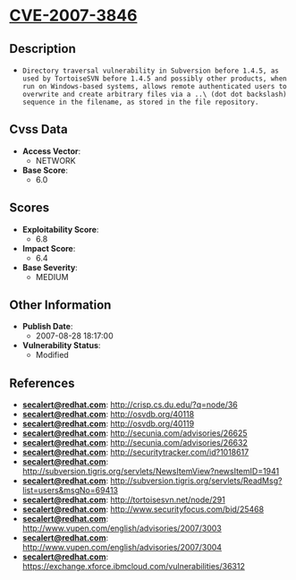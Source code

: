 
# [CVE-2007-3846](http://crisp.cs.du.edu/?q=node/36)

## Description

- `Directory traversal vulnerability in Subversion before 1.4.5, as used by TortoiseSVN before 1.4.5 and possibly other products, when run on Windows-based systems, allows remote authenticated users to overwrite and create arbitrary files via a ..\ (dot dot backslash) sequence in the filename, as stored in the file repository.`

## Cvss Data

- **Access Vector**:
  - NETWORK
- **Base Score**:
  - 6.0

## Scores

- **Exploitability Score**:
  - 6.8
- **Impact Score**:
  - 6.4
- **Base Severity**:
  - MEDIUM

## Other Information

- **Publish Date**:
  - 2007-08-28 18:17:00
- **Vulnerability Status**:
  - Modified

## References

- **secalert@redhat.com**: http://crisp.cs.du.edu/?q=node/36
- **secalert@redhat.com**: http://osvdb.org/40118
- **secalert@redhat.com**: http://osvdb.org/40119
- **secalert@redhat.com**: http://secunia.com/advisories/26625
- **secalert@redhat.com**: http://secunia.com/advisories/26632
- **secalert@redhat.com**: http://securitytracker.com/id?1018617
- **secalert@redhat.com**: http://subversion.tigris.org/servlets/NewsItemView?newsItemID=1941
- **secalert@redhat.com**: http://subversion.tigris.org/servlets/ReadMsg?list=users&msgNo=69413
- **secalert@redhat.com**: http://tortoisesvn.net/node/291
- **secalert@redhat.com**: http://www.securityfocus.com/bid/25468
- **secalert@redhat.com**: http://www.vupen.com/english/advisories/2007/3003
- **secalert@redhat.com**: http://www.vupen.com/english/advisories/2007/3004
- **secalert@redhat.com**: https://exchange.xforce.ibmcloud.com/vulnerabilities/36312

